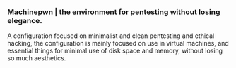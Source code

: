 ### Machinepwn | the environment for pentesting without losing elegance.

A configuration focused on minimalist and clean pentesting and ethical hacking, the configuration is mainly focused on use in virtual machines, and essential things for minimal use of disk space and memory, without losing so much aesthetics.
